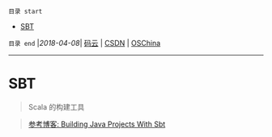 `目录 start`
 
- [SBT](#sbt)

`目录 end` |_2018-04-08_| [码云](https://gitee.com/kcp1104) | [CSDN](http://blog.csdn.net/kcp606) | [OSChina](https://my.oschina.net/kcp1104)
****************************************
# SBT
> Scala 的构建工具

> [参考博客: Building Java Projects With Sbt](http://xerial.org/blog/2014/03/24/sbt/)